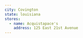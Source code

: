 ```yaml
---
city: Covington
state: louisiana
stores:
  - name: Acquistapace's
    address: 125 East 21st Avenue
---
```

